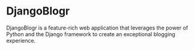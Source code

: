 # DjangoBlogr
DjangoBlogr is a feature-rich web application that leverages the power of Python and the Django framework to create an exceptional blogging experience.
